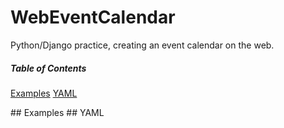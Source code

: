 # WebEventCalendar
Python/Django practice, creating an event calendar on the web.

##### Table of Contents
[Examples](#examples)
[YAML](#yaml)

<a name="examples"/>
## Examples

<a name="yaml"/>
## YAML